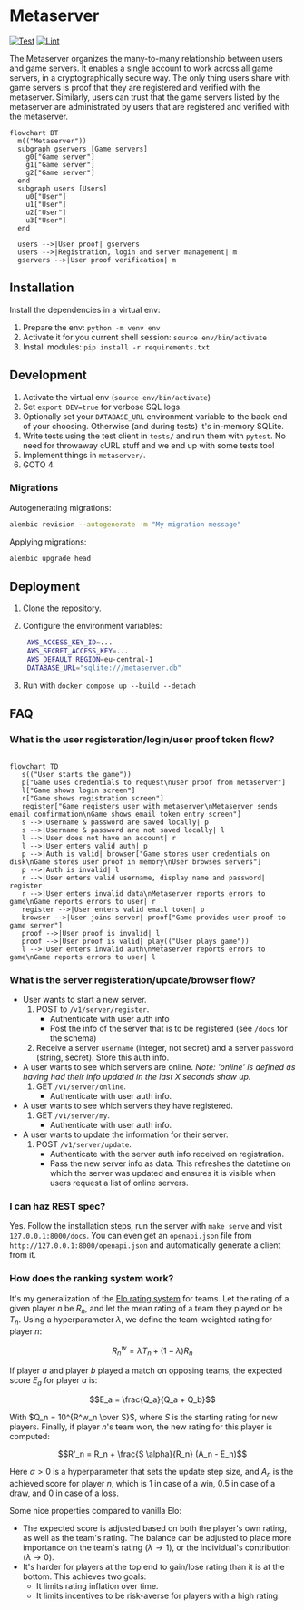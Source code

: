 # Metaserver

[![Test](https://github.com/stfwn/savage-metaserver/actions/workflows/test.yml/badge.svg)](https://github.com/stfwn/savage-metaserver/actions/workflows/test.yml)
[![Lint](https://github.com/stfwn/savage-metaserver/actions/workflows/black.yml/badge.svg)](https://github.com/stfwn/savage-metaserver/actions/workflows/black.yml)

The Metaserver organizes the many-to-many relationship between users and game
servers. It enables a single account to work across all game servers, in a
cryptographically secure way. The only thing users share with game servers is
proof that they are registered and verified with the metaserver. Similarly,
users can trust that the game servers listed by the metaserver are
administrated by users that are registered and verified with the metaserver.

```mermaid
flowchart BT
  m(("Metaserver"))
  subgraph gservers [Game servers]
    g0["Game server"]
    g1["Game server"]
    g2["Game server"]
  end
  subgraph users [Users]
    u0["User"]
    u1["User"]
    u2["User"]
    u3["User"]
  end
  
  users -->|User proof| gservers
  users -->|Registration, login and server management| m
  gservers -->|User proof verification| m
```

## Installation

Install the dependencies in a virtual env:

1. Prepare the env: `python -m venv env`
2. Activate it for you current shell session: `source env/bin/activate`
3. Install modules: `pip install -r requirements.txt`


## Development

1. Activate the virtual env (`source env/bin/activate`)
2. Set `export DEV=true` for verbose SQL logs.
3. Optionally set your `DATABASE_URL` environment variable to the back-end of
   your choosing. Otherwise (and during tests) it's in-memory SQLite.
4. Write tests using the test client in `tests/` and run them with `pytest`. No
   need for throwaway cURL stuff and we end up with some tests too!
5. Implement things in `metaserver/`.
6. GOTO 4.

### Migrations

Autogenerating migrations:

```bash
alembic revision --autogenerate -m "My migration message"
```

Applying migrations:

```bash
alembic upgrade head
```

## Deployment

1. Clone the repository.
2. Configure the environment variables:

   ```bash
    AWS_ACCESS_KEY_ID=...
    AWS_SECRET_ACCESS_KEY=...
    AWS_DEFAULT_REGION=eu-central-1
    DATABASE_URL="sqlite:///metaserver.db"
   ```
3. Run with `docker compose up --build --detach`

## FAQ

### What is the user registeration/login/user proof token flow?

```mermaid

flowchart TD
   s(("User starts the game"))
   p["Game uses credentials to request\nuser proof from metaserver"]
   l["Game shows login screen"]
   r["Game shows registration screen"]
   register["Game registers user with metaserver\nMetaserver sends email confirmation\nGame shows email token entry screen"]
   s -->|Username & password are saved locally| p
   s -->|Username & password are not saved locally| l
   l -->|User does not have an account| r
   l -->|User enters valid auth| p
   p -->|Auth is valid| browser["Game stores user credentials on disk\nGame stores user proof in memory\nUser browses servers"]
   p -->|Auth is invalid| l
   r -->|User enters valid username, display name and password| register
   r -->|User enters invalid data\nMetaserver reports errors to game\nGame reports errors to user| r
   register -->|User enters valid email token| p
   browser -->|User joins server| proof["Game provides user proof to game server"]
   proof -->|User proof is invalid| l
   proof -->|User proof is valid| play(("User plays game"))
   l -->|User enters invalid auth\nMetaserver reports errors to game\nGame reports errors to user| l
```

### What is the server registeration/update/browser flow?

- User wants to start a new server.
    1. POST to `/v1/server/register`.
        - Authenticate with user auth info
        - Post the info of the server that is to be registered (see `/docs` for
          the schema)
    2. Receive a server `username` (integer, not secret) and a server
       `password` (string, secret). Store this auth info.
- A user wants to see which servers are online. *Note: 'online' is defined as
  having had their info updated in the last X seconds show up.*
    1. GET `/v1/server/online`.
        - Authenticate with user auth info.
- A user wants to see which servers they have registered.
    1. GET `/v1/server/my`.
        - Authenticate with user auth info.
- A user wants to update the information for their server.
    1. POST `/v1/server/update`.
        - Authenticate with the server auth info received on registration.
        - Pass the new server info as data. This refreshes the datetime on
          which the server was updated and ensures it is visible when users
          request a list of online servers.

### I can haz REST spec?

Yes. Follow the installation steps, run the server with `make serve` and visit
`127.0.0.1:8000/docs`. You can even get an `openapi.json` file from
`http://127.0.0.1:8000/openapi.json` and automatically generate a client from
it.

### How does the ranking system work?


It's my generalization of the [Elo rating
system](https://en.wikipedia.org/wiki/Elo_rating_system) for teams. Let the
rating of a given player $n$ be $R_n$, and let the mean rating of a team they
played on be $T_n$. Using a hyperparameter $\lambda$, we define the
team-weighted rating for player $n$:

$$R_n^w = \lambda T_{n} + (1-\lambda) R_{n}$$

If player $a$ and player $b$ played a match on opposing teams, the expected
score $E_a$ for player $a$ is:

$$E_a = \frac{Q_a}{Q_a + Q_b}$$

With $Q_n = 10^{R^w_n \over S}$, where $S$ is the starting rating for new
players. Finally, if player $n$'s team won, the new rating for this player is
computed:

$$R'_n = R_n + \frac{S \alpha}{R_n} (A_n - E_n)$$

Here $\alpha > 0$ is a hyperparameter that sets the update step size, and $A_n$
is the achieved score for player $n$, which is $1$ in case of a win, $0.5$ in
case of a draw, and $0$ in case of a loss.

Some nice properties compared to vanilla Elo:

- The expected score is adjusted based on both the player's own rating, as well
  as the team's rating. The balance can be adjusted to place more importance on
  the team's rating $(\lambda \rightarrow 1)$, or the individual's contribution
  $(\lambda \rightarrow 0)$.
- It's harder for players at the top end to gain/lose rating than it is at the
  bottom. This achieves two goals:
  - It limits rating inflation over time.
  - It limits incentives to be risk-averse for players with a high rating.
